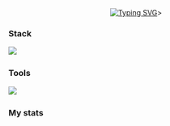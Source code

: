 <div id="greet" align="center">
    <a href="https://git.io/typing-svg"><img src="https://readme-typing-svg.demolab.com?font=Fira+Code&duration=2000&color=2CF74B&background=000000&center=true&vCenter=true&multiline=true&random=false&width=500&height=100&lines=++Hi+there+%F0%9F%91%8B%2C+;I'm+yanecoder" alt="Typing SVG" /></a>>
</div>

### Stack
<img src="https://skillicons.dev/icons?i=py,sklearn,cpp,linux,git,docker,bash,html,css,js,flask,sqlite,bots"/>&nbsp;

### Tools
<img src="https://skillicons.dev/icons?i=vscode,visualstudio,pycharm,github,figma,ps,discord,robloxstudio,kali,arch"/>&nbsp;

### My stats
<div id="stat" align="center">
    <img src="https://github-profile-summary-cards.vercel.app/api/cards/profile-details?username=yanecoder&theme=2077" alt=""/>
    <img src="https://github-profile-summary-cards.vercel.app/api/cards/most-commit-language?username=yanecoder&theme=2077" alt=""/>
    <img src="https://github-readme-stats.vercel.app/api?username=yanecoder&show_icons=true&theme=tokyonight" alt=""/>
</div>


